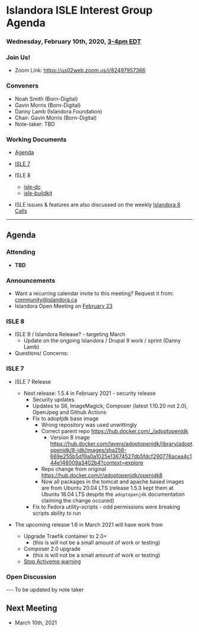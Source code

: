 # Islandora ISLE Interest Group Agenda
### Wednesday, February 10th, 2020, [3-4pm EDT](http://www.thetimezoneconverter.com/?t=1%20pm&tz=Toronto&)

### Join Us!
* Zoom Link: https://us02web.zoom.us/j/82497957366

### Conveners
* Noah Smith (Born-Digital)
* Gavin Morris (Born-Digital)
* Danny Lamb (Islandora Foundation)
* Chair: Gavin Morris (Born-Digital)
* Note-taker: TBD

### Working Documents

* [Agenda](https://docs.google.com/document/d/1QZH-JFfroIA8NUFJu2NDwbmKV6ygCY7SjW001g8FeOU)

* [ISLE 7](https://github.com/Islandora-Collaboration-Group/ISLE)

* ISLE 8
  * [isle-dc](https://github.com/Islandora-Devops/isle-dc)
  * [isle-buildkit](https://github.com/Islandora-Devops/isle-buildkit)

* ISLE issues & features are also discussed on the weekly [Islandora 8 Calls](https://github.com/Islandora/documentation/wiki/2020)

---

## Agenda

### Attending

* **TBD**

### Announcements

* Want a recurring calendar invite to this meeting? Request it from: [community@islandora.ca](mailto:community@islandora.ca)
* Islandora Open Meeting on [February 23](https://docs.google.com/document/d/1nZc9oMjFa1aklM9FdizvM-Trtp4jFp1WCPSJR-oL-RE/edit)

### ISLE 8

* ISLE 9 / Islandora Release? - targeting March
  * Update on the ongoing Islandora / Drupal 9 work / sprint (Danny Lamb)
* Questions/ Concerns:

### ISLE 7

* ISLE 7 Release
  * Next release: 1.5.4 in February 2021 - security release
    * Security updates
    * Updates to S6, ImageMagick, Composer (latest 1.10.20 not 2.0), OpenJpeg and Github Actions
    * Fix to adoptjdk base image
      * Wrong repository was used unwittingly
      * Correct parent repo https://hub.docker.com/_/adoptopenjdk
        * Version 8 image https://hub.docker.com/layers/adoptopenjdk/library/adoptopenjdk/8-jdk/images/sha256-669e255b5d19a0a1025e13674527db5fdcf290776acea4c144e148009a3402b4?context=explore 
      * Repo change from original https://hub.docker.com/r/adoptopenjdk/openjdk8
      * Now all packages in the tomcat and apache based images are from Ubuntu 20.04 LTS (release 1.5.3 kept them at Ubuntu 18.04 LTS despite the `adoptopenjdk` documentation claiming the change occured)
    * Fix to Fedora utility-scripts - odd permissions were breaking scripts ability to run

* The upcoming release 1.6 in March 2021 will have work from
  * Upgrade Traefik container to 2.0+
    * (this is will not be a small amount of work or testing)
  * Composer 2.0 upgrade
    * (this is will not be a small amount of work or testing)
  * [Stop Activemq warning](https://github.com/Islandora-Collaboration-Group/ISLE/issues/401)

### Open Discussion

--- To be updated by note taker

## Next Meeting

* March 10th, 2021
